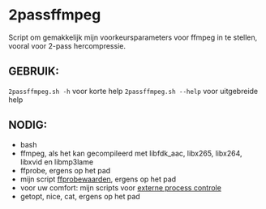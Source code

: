 # 2passffmpeg
Script om gemakkelijk mijn voorkeursparameters voor ffmpeg in te stellen, vooral voor 2-pass hercompressie.

## GEBRUIK:
 `2passffmpeg.sh -h` voor korte help
 `2passffmpeg.sh --help` voor uitgebreide help

## NODIG:
* bash
* ffmpeg, als het kan gecompileerd met libfdk_aac, libx265, libx264, libxvid en libmp3lame
* ffprobe, ergens op het pad
* mijn script [ffprobewaarden](https://github.com/db-inf/ffprobewaarden), ergens op het pad
* voor uw comfort: mijn scripts voor [externe process controle](https://github.com/db-inf/externe-procescontrole)
* getopt, nice, cat, ergens op het pad
